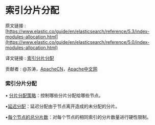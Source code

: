 # 索引分片分配

原文链接 : [https://www.elastic.co/guide/en/elasticsearch/reference/5.3/index-modules-allocation.html](https://www.elastic.co/guide/en/elasticsearch/reference/5.0/index-modules-allocation.html)

译文链接 : [索引分片分配](/pages/viewpage.action?pageId=9405588)

贡献者 : @苏涛，[ApacheCN](/display/~apachecn)，[Apache中文网](/display/~apachechina)

### **索引分片分配**

• [分片分配策略](http://www.sina.wiki/pages/viewpage.action?pageId=9405600)：控制哪些分片分配给哪些节点。

•[延迟分配](http://www.sina.wiki/pages/viewpage.action?pageId=9406205)：延迟分配由于节点离开造成的未分配的分片。

•[每个节点的总分片数](http://www.sina.wiki/pages/viewpage.action?pageId=10027312)：对每个节点的相同索引的分片数量进行硬性限制。